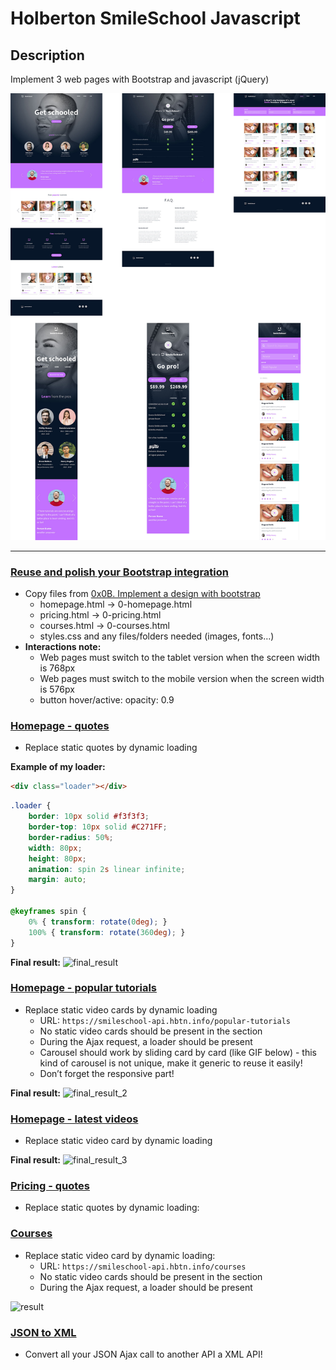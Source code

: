 # Holberton SmileSchool Javascript

## Description

Implement 3 web pages with Bootstrap and javascript (jQuery)

<p align="center"><img src="https://github.com/felipesv/holberton-smiling-school/blob/master/mockup.jpg" alt="mockup"></a></p>

---

### [Reuse and polish your Bootstrap integration](./0-homepage.html)

* Copy files from [0x0B. Implement a design with bootstrap](https://github.com/felipesv/holberton-smiling-school)
  * homepage.html -> 0-homepage.html
  * pricing.html -> 0-pricing.html
  * courses.html -> 0-courses.html
  * styles.css and any files/folders needed (images, fonts…)
* **Interactions note:**
  * Web pages must switch to the tablet version when the screen width is 768px
  * Web pages must switch to the mobile version when the screen width is 576px
  * button hover/active: opacity: 0.9

### [Homepage - quotes](./1-homepage.html)

* Replace static quotes by dynamic loading

**Example of my loader:**

~~~html
<div class="loader"></div>
~~~

~~~css
.loader {
    border: 10px solid #f3f3f3;
    border-top: 10px solid #C271FF;
    border-radius: 50%;
    width: 80px;
    height: 80px;
    animation: spin 2s linear infinite;
    margin: auto;
}

@keyframes spin {
    0% { transform: rotate(0deg); }
    100% { transform: rotate(360deg); }
}
~~~

**Final result:**
![final_result](./assets/1-task.gif)

### [Homepage - popular tutorials](./2-homepage.html)

* Replace static video cards by dynamic loading
  * URL: `https://smileschool-api.hbtn.info/popular-tutorials`
  * No static video cards should be present in the section
  * During the Ajax request, a loader should be present
  * Carousel should work by sliding card by card (like GIF below) - this kind of carousel is not unique, make it generic to reuse it easily!
  * Don’t forget the responsive part!

**Final result:**
![final_result_2](./assets/2-task.gif)

### [Homepage - latest videos](./homepage.html)

* Replace static video card by dynamic loading

**Final result:**
![final_result_3](./assets/3-task.gif)

### [Pricing - quotes](./pricing.html)

* Replace static quotes by dynamic loading:

### [Courses](./courses.html)

* Replace static video card by dynamic loading:
  * URL: `https://smileschool-api.hbtn.info/courses`
  * No static video cards should be present in the section
  * During the Ajax request, a loader should be present

![result](./assets/5-task.gif)

### [JSON to XML](./xml-scripts.js)

* Convert all your JSON Ajax call to another API a XML API!
